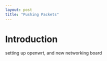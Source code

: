 ```yaml
---
layout: post
title: "Pushing Packets"
---
```


# Introduction

setting up openwrt, and new networking board